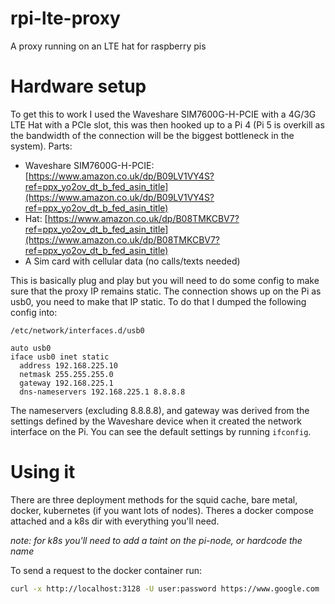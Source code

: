 # rpi-lte-proxy

A proxy running on an LTE hat for raspberry pis

# Hardware setup

To get this to work I used the Waveshare SIM7600G-H-PCIE with a 4G/3G LTE Hat with a PCIe slot, this was then hooked up to a Pi 4 (Pi 5 is overkill as the bandwidth of the connection will be the biggest bottleneck in the system). Parts:

- Waveshare SIM7600G-H-PCIE: [https://www.amazon.co.uk/dp/B09LV1VY4S?ref=ppx_yo2ov_dt_b_fed_asin_title](https://www.amazon.co.uk/dp/B09LV1VY4S?ref=ppx_yo2ov_dt_b_fed_asin_title)
- Hat: [https://www.amazon.co.uk/dp/B08TMKCBV7?ref=ppx_yo2ov_dt_b_fed_asin_title](https://www.amazon.co.uk/dp/B08TMKCBV7?ref=ppx_yo2ov_dt_b_fed_asin_title)
- A Sim card with cellular data (no calls/texts needed)

This is basically plug and play but you will need to do some config to make sure that the proxy IP remains static. The connection shows up on the Pi as usb0, you need to make that IP static. To do that I dumped the following config into:

`/etc/network/interfaces.d/usb0`

```text
auto usb0
iface usb0 inet static
  address 192.168.225.10
  netmask 255.255.255.0
  gateway 192.168.225.1
  dns-nameservers 192.168.225.1 8.8.8.8
```

The nameservers (excluding 8.8.8.8), and gateway was derived from the settings defined by the Waveshare device when it created the network interface on the Pi. You can see the default settings by running `ifconfig`.

# Using it

There are three deployment methods for the squid cache, bare metal, docker, kubernetes (if you want lots of nodes). Theres a docker compose attached and a k8s dir with everything you'll need.

_note: for k8s you'll need to add a taint on the pi-node, or hardcode the name_

To send a request to the docker container run:

```bash
curl -x http://localhost:3128 -U user:password https://www.google.com
```
